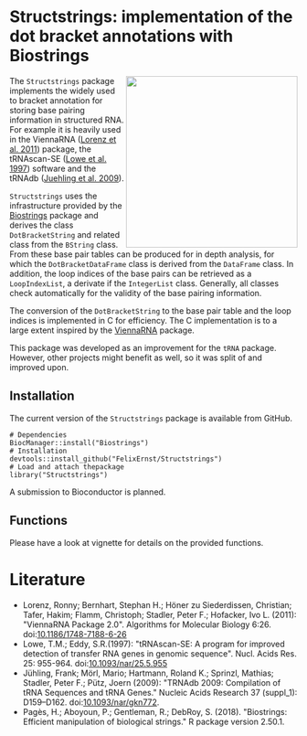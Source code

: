 # Structstrings: implementation of the dot bracket annotations with Biostrings

<img src="https://github.com/FelixErnst/BiocStickers/blob/Structstrings/Structstrings/Structstrings.png" height="300" align="right">

The `Structstrings` package implements the widely used to bracket annotation for 
storing base pairing information in structured RNA. For example it is heavily 
used in the ViennaRNA ([Lorenz et al. 2011](#Literature)) package, the tRNAscan-SE 
([Lowe et al. 1997](#Literature)) software and the tRNAdb 
([Juehling et al. 2009](#Literature)).

`Structstrings` uses the infrastructure provided by the
[Biostrings](#Literature) package and derives the class `DotBracketString` and
related class from the `BString` class. From these base pair tables can be
produced for in depth analysis, for which the `DotBracketDataFrame` class
is derived from the `DataFrame` class. In addition, the loop indices of the base
pairs can be retrieved as a `LoopIndexList`, a derivate if the `IntegerList` 
class. Generally, all classes check automatically for the validity of the base
pairing information.

The conversion of the `DotBracketString` to the base pair table and the loop 
indices is implemented in C for efficiency. The C implementation is to a large 
extent inspired by the [ViennaRNA](https://www.tbi.univie.ac.at/RNA/) package.

This package was developed as an improvement for the `tRNA` package. However,
other projects might benefit as well, so it was split of and improved upon.

## Installation

The current version of the `Structstrings` package is available from GitHub.
 
```{r}
# Dependencies
BiocManager::install("Biostrings")
# Installation
devtools::install_github("FelixErnst/Structstrings")
# Load and attach thepackage
library("Structstrings")
```
A submission to Bioconductor is planned.

## Functions

Please have a look at vignette for details on the provided functions.

# Literature

- Lorenz, Ronny; Bernhart, Stephan H.; Höner zu Siederdissen, Christian; 
Tafer, Hakim; Flamm, Christoph; Stadler, Peter F.; Hofacker, Ivo L. (2011):
"ViennaRNA Package 2.0". Algorithms for Molecular Biology 6:26. 
doi:[10.1186/1748-7188-6-26](https://doi.org/10.1186/1748-7188-6-26)
- Lowe, T.M.; Eddy, S.R.(1997): "tRNAscan-SE: A program for 
improved detection of transfer RNA genes in genomic sequence". Nucl. Acids Res. 
25: 955-964. doi:[10.1093/nar/25.5.955](https://doi.org/10.1093/nar/25.5.955)
- Jühling, Frank; Mörl, Mario; Hartmann, Roland K.; Sprinzl, Mathias; Stadler,
Peter F.; Pütz, Joern (2009): "TRNAdb 2009: Compilation of tRNA Sequences and
tRNA Genes." Nucleic Acids Research 37 (suppl_1): D159–D162.
doi:[10.1093/nar/gkn772](https://doi.org/10.1093/nar/gkn772). 
- Pagès, H.; Aboyoun, P.; Gentleman, R.; DebRoy, S. (2018). "Biostrings: 
Efficient manipulation of biological strings." R package version 2.50.1. 
